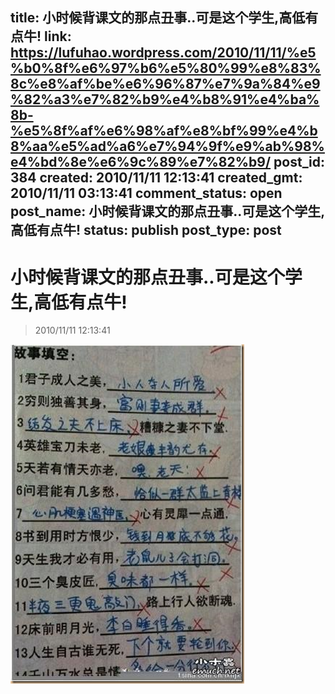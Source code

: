 title: 小时候背课文的那点丑事..可是这个学生,高低有点牛!
link: https://lufuhao.wordpress.com/2010/11/11/%e5%b0%8f%e6%97%b6%e5%80%99%e8%83%8c%e8%af%be%e6%96%87%e7%9a%84%e9%82%a3%e7%82%b9%e4%b8%91%e4%ba%8b-%e5%8f%af%e6%98%af%e8%bf%99%e4%b8%aa%e5%ad%a6%e7%94%9f%e9%ab%98%e4%bd%8e%e6%9c%89%e7%82%b9/
post_id: 384
created: 2010/11/11 12:13:41
created_gmt: 2010/11/11 03:13:41
comment_status: open
post_name: 小时候背课文的那点丑事..可是这个学生,高低有点牛!
status: publish
post_type: post
---

# 小时候背课文的那点丑事..可是这个学生,高低有点牛!

> 2010/11/11 12:13:41

 

![20101111-121341-0001](/assets/images/20101111-121341-0001.png)
